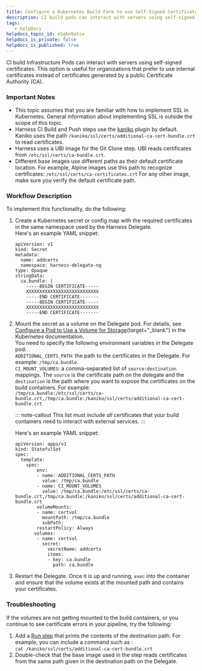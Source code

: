 ```yaml
---
title: Configure a Kubernetes Build Farm to use Self-Signed Certificates
description: CI build pods can interact with servers using self-signed certificates. This option is useful for organizations that prefer to use internal certificates instead of certificates generated by a public…
tags: 
   - helpDocs
helpdocs_topic_id: e5qkn9atiw
helpdocs_is_private: false
helpdocs_is_published: true
---
```


CI build Infrastructure Pods can interact with servers using self-signed
certificates. This option is useful for organizations that prefer to use
internal certificates instead of certificates generated by a public
Certificate Authority (CA). 

### Important Notes

-   This topic assumes that you are familiar with how to implement SSL
    in Kubernetes. General information about implementing SSL is outside
    the scope of this topic.
-   Harness CI Build and Push steps use the
    [kaniko](https://github.com/GoogleContainerTools/kaniko) plugin by
    default. Kaniko uses the path
    `/kaniko/ssl/certs/additional-ca-cert-bundle.crt` to read
    certificates.
-   Harness uses a UBI image for the Git Clone step. UBI reads
    certificates from `/etc/ssl/certs/ca-bundle.crt`.
-   Different base images use different paths as their default
    certificate location. For example, Alpine images use this path to
    recognize certificates: `/etc/ssl/certs/ca-certificates.crt` For any
    other image, make sure you verify the default certificate path.

### Workflow Description

To implement this functionality, do the following:

1.  Create a Kubernetes secret or config map with the required
    certificates in the same namespace used by the Harness Delegate.\
    Here\'s an example YAML snippet:

    ``` {.hljs .yaml}
    apiVersion: v1
    kind: Secret
    metadata:
      name: addcerts
      namespace: harness-delegate-ng
    type: Opaque
    stringData:                           
      ca.bundle: |
        -----BEGIN CERTIFICATE-----
        XXXXXXXXXXXXXXXXXXXXXXXXXXX
        -----END CERTIFICATE-------
        -----BEGIN CERTIFICATE-----
        XXXXXXXXXXXXXXXXXXXXXXXXXXX
        -----END CERTIFICATE-------
    ```

2.  Mount the secret as a volume on the Delegate pod. For details, see
    [Configure a Pod to Use a Volume for
    Storage](https://kubernetes.io/docs/tasks/configure-pod-container/configure-volume-storage/){target="_blank"}
    in the Kubernetes documentation.\
    You need to specify the following environment variables in the
    Delegate pod:\
    `ADDITIONAL_CERTS_PATH`: the path to the certificates in the
    Delegate. For example: `/tmp/ca.bundle`.\
    `CI_MOUNT_VOLUMES`: a comma-separated list of `source:destination`
    mappings. The `source` is the certificate path on the delegate and
    the `destination` is the path where you want to expose the
    certificates on the build containers. For example:\
    `/tmp/ca.bundle:/etc/ssl/certs/ca-bundle.crt,/tmp/ca.bundle:/kaniko/ssl/certs/additional-ca-cert-bundle.crt`

    ::: note-callout
    This list must include *all* certificates that your build containers
    need to interact with external services.
    :::

    Here\'s an example YAML snippet:

    ``` {.hljs .yaml}
    apiVersion: apps/v1
    kind: StatefulSet
    spec:
      template:
        spec:
            env:
            - name: ADDITIONAL_CERTS_PATH
              value: /tmp/ca.bundle
            - name: CI_MOUNT_VOLUMES
              value: /tmp/ca.bundle:/etc/ssl/certs/ca-bundle.crt,/tmp/ca.bundle:/kaniko/ssl/certs/additional-ca-cert-bundle.crt
            volumeMounts:
            - name: certvol
              mountPath: /tmp/ca.bundle
              subPath: 
            restartPolicy: Always
           volumes:
            - name: certvol
              secret:
                secretName: addcerts
                items:
                - key: ca.bundle
                  path: ca.bundle
    ```

3.  Restart the Delegate. Once it is up and running, `exec` into the
    container and ensure that the volume exists at the mounted path and
    contains your certificates.

### Troubleshooting

If the volumes are not getting mounted to the build containers, or you
continue to see certificate errors in your pipeline, try the following:

1.  Add a [Run
    step](https://ngdocs.harness.io/article/ota4xj59le-run-a-script-in-a-ci-stage)
    that prints the contents of the destination path. For example, you
    can include a command such as :\
    `cat /kaniko/ssl/certs/additional-ca-cert-bundle.crt`
2.  Double-check that the base image used in the step reads certificates
    from the same path given in the destination path on the Delegate.
